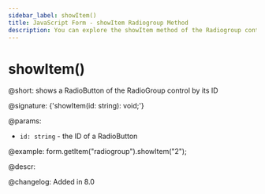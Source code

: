 ```yaml
---
sidebar_label: showItem()
title: JavaScript Form - showItem Radiogroup Method 
description: You can explore the showItem method of the Radiogroup control of Form in the documentation of the DHTMLX JavaScript UI library. Browse developer guides and API reference, try out code examples and live demos, and download a free 30-day evaluation version of DHTMLX Suite 7.
---
```


# showItem()

@short: shows a RadioButton of the RadioGroup control by its ID

@signature: {'showItem(id: string): void;'}

@params:
- `id: string` - the ID of a RadioButton

@example:
form.getItem("radiogroup").showItem("2"); 

@descr:

@changelog: Added in 8.0